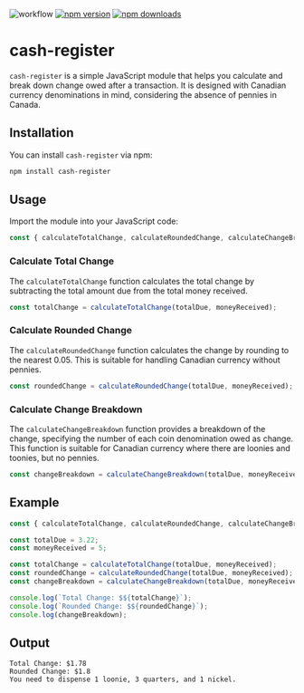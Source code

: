 ![workflow](https://github.com/laurelmclean/ACS-3310-cash-register-library/actions/workflows/node.js.yml/badge.svg)
[![npm version](https://img.shields.io/npm/v/cash-register.svg)](https://www.npmjs.com/package/cash-register)
[![npm downloads](https://img.shields.io/npm/dt/cash-register.svg)](https://www.npmjs.com/package/cash-register)


# cash-register

`cash-register` is a simple JavaScript module that helps you calculate and break down change owed after a transaction. It is designed with Canadian currency denominations in mind, considering the absence of pennies in Canada.

## Installation

You can install `cash-register` via npm:

```bash
npm install cash-register
```

## Usage

Import the module into your JavaScript code:

```javascript
const { calculateTotalChange, calculateRoundedChange, calculateChangeBreakdown } = require('cash-register');
```

### Calculate Total Change

The `calculateTotalChange` function calculates the total change by subtracting the total amount due from the total money received.

```javascript
const totalChange = calculateTotalChange(totalDue, moneyReceived);
```

### Calculate Rounded Change

The `calculateRoundedChange` function calculates the change by rounding to the nearest 0.05. This is suitable for handling Canadian currency without pennies.

```javascript
const roundedChange = calculateRoundedChange(totalDue, moneyReceived);
```

### Calculate Change Breakdown

The `calculateChangeBreakdown` function provides a breakdown of the change, specifying the number of each coin denomination owed as change. This function is suitable for Canadian currency where there are loonies and toonies, but no pennies.

```javascript
const changeBreakdown = calculateChangeBreakdown(totalDue, moneyReceived);
```

## Example

```javascript
const { calculateTotalChange, calculateRoundedChange, calculateChangeBreakdown } = require('cash-register');

const totalDue = 3.22;
const moneyReceived = 5;

const totalChange = calculateTotalChange(totalDue, moneyReceived);
const roundedChange = calculateRoundedChange(totalDue, moneyReceived);
const changeBreakdown = calculateChangeBreakdown(totalDue, moneyReceived);

console.log(`Total Change: $${totalChange}`);
console.log(`Rounded Change: $${roundedChange}`);
console.log(changeBreakdown);
```

## Output

```
Total Change: $1.78
Rounded Change: $1.8
You need to dispense 1 loonie, 3 quarters, and 1 nickel.
```

